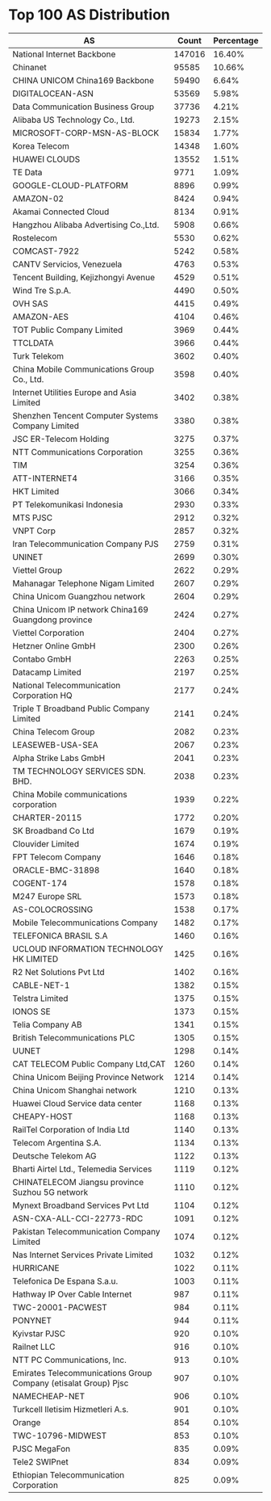 # Top 100 AS Distribution
| AS | Count | Percentage |
|----|----|----|
| National Internet Backbone | 147016 | 16.40% |
| Chinanet | 95585 | 10.66% |
| CHINA UNICOM China169 Backbone | 59490 | 6.64% |
| DIGITALOCEAN-ASN | 53569 | 5.98% |
| Data Communication Business Group | 37736 | 4.21% |
| Alibaba US Technology Co., Ltd. | 19273 | 2.15% |
| MICROSOFT-CORP-MSN-AS-BLOCK | 15834 | 1.77% |
| Korea Telecom | 14348 | 1.60% |
| HUAWEI CLOUDS | 13552 | 1.51% |
| TE Data | 9771 | 1.09% |
| GOOGLE-CLOUD-PLATFORM | 8896 | 0.99% |
| AMAZON-02 | 8424 | 0.94% |
| Akamai Connected Cloud | 8134 | 0.91% |
| Hangzhou Alibaba Advertising Co.,Ltd. | 5908 | 0.66% |
| Rostelecom | 5530 | 0.62% |
| COMCAST-7922 | 5242 | 0.58% |
| CANTV Servicios, Venezuela | 4763 | 0.53% |
| Tencent Building, Kejizhongyi Avenue | 4529 | 0.51% |
| Wind Tre S.p.A. | 4490 | 0.50% |
| OVH SAS | 4415 | 0.49% |
| AMAZON-AES | 4104 | 0.46% |
| TOT Public Company Limited | 3969 | 0.44% |
| TTCLDATA | 3966 | 0.44% |
| Turk Telekom | 3602 | 0.40% |
| China Mobile Communications Group Co., Ltd. | 3598 | 0.40% |
| Internet Utilities Europe and Asia Limited | 3402 | 0.38% |
| Shenzhen Tencent Computer Systems Company Limited | 3380 | 0.38% |
| JSC ER-Telecom Holding | 3275 | 0.37% |
| NTT Communications Corporation | 3255 | 0.36% |
| TIM | 3254 | 0.36% |
| ATT-INTERNET4 | 3166 | 0.35% |
| HKT Limited | 3066 | 0.34% |
| PT Telekomunikasi Indonesia | 2930 | 0.33% |
| MTS PJSC | 2912 | 0.32% |
| VNPT Corp | 2857 | 0.32% |
| Iran Telecommunication Company PJS | 2759 | 0.31% |
| UNINET | 2699 | 0.30% |
| Viettel Group | 2622 | 0.29% |
| Mahanagar Telephone Nigam Limited | 2607 | 0.29% |
| China Unicom Guangzhou network | 2604 | 0.29% |
| China Unicom IP network China169 Guangdong province | 2424 | 0.27% |
| Viettel Corporation | 2404 | 0.27% |
| Hetzner Online GmbH | 2300 | 0.26% |
| Contabo GmbH | 2263 | 0.25% |
| Datacamp Limited | 2197 | 0.25% |
| National Telecommunication Corporation HQ | 2177 | 0.24% |
| Triple T Broadband Public Company Limited | 2141 | 0.24% |
| China Telecom Group | 2082 | 0.23% |
| LEASEWEB-USA-SEA | 2067 | 0.23% |
| Alpha Strike Labs GmbH | 2041 | 0.23% |
| TM TECHNOLOGY SERVICES SDN. BHD. | 2038 | 0.23% |
| China Mobile communications corporation | 1939 | 0.22% |
| CHARTER-20115 | 1772 | 0.20% |
| SK Broadband Co Ltd | 1679 | 0.19% |
| Clouvider Limited | 1674 | 0.19% |
| FPT Telecom Company | 1646 | 0.18% |
| ORACLE-BMC-31898 | 1640 | 0.18% |
| COGENT-174 | 1578 | 0.18% |
| M247 Europe SRL | 1573 | 0.18% |
| AS-COLOCROSSING | 1538 | 0.17% |
| Mobile Telecommunications Company | 1482 | 0.17% |
| TELEFONICA BRASIL S.A | 1460 | 0.16% |
| UCLOUD INFORMATION TECHNOLOGY HK LIMITED | 1425 | 0.16% |
| R2 Net Solutions Pvt Ltd | 1402 | 0.16% |
| CABLE-NET-1 | 1382 | 0.15% |
| Telstra Limited | 1375 | 0.15% |
| IONOS SE | 1373 | 0.15% |
| Telia Company AB | 1341 | 0.15% |
| British Telecommunications PLC | 1305 | 0.15% |
| UUNET | 1298 | 0.14% |
| CAT TELECOM Public Company Ltd,CAT | 1260 | 0.14% |
| China Unicom Beijing Province Network | 1214 | 0.14% |
| China Unicom Shanghai network | 1210 | 0.13% |
| Huawei Cloud Service data center | 1168 | 0.13% |
| CHEAPY-HOST | 1168 | 0.13% |
| RailTel Corporation of India Ltd | 1140 | 0.13% |
| Telecom Argentina S.A. | 1134 | 0.13% |
| Deutsche Telekom AG | 1122 | 0.13% |
| Bharti Airtel Ltd., Telemedia Services | 1119 | 0.12% |
| CHINATELECOM Jiangsu province Suzhou 5G network | 1110 | 0.12% |
| Mynext Broadband Services Pvt Ltd | 1104 | 0.12% |
| ASN-CXA-ALL-CCI-22773-RDC | 1091 | 0.12% |
| Pakistan Telecommunication Company Limited | 1074 | 0.12% |
| Nas Internet Services Private Limited | 1032 | 0.12% |
| HURRICANE | 1022 | 0.11% |
| Telefonica De Espana S.a.u. | 1003 | 0.11% |
| Hathway IP Over Cable Internet | 987 | 0.11% |
| TWC-20001-PACWEST | 984 | 0.11% |
| PONYNET | 944 | 0.11% |
| Kyivstar PJSC | 920 | 0.10% |
| Railnet LLC | 916 | 0.10% |
| NTT PC Communications, Inc. | 913 | 0.10% |
| Emirates Telecommunications Group Company (etisalat Group) Pjsc | 907 | 0.10% |
| NAMECHEAP-NET | 906 | 0.10% |
| Turkcell Iletisim Hizmetleri A.s. | 901 | 0.10% |
| Orange | 854 | 0.10% |
| TWC-10796-MIDWEST | 853 | 0.10% |
| PJSC MegaFon | 835 | 0.09% |
| Tele2 SWIPnet | 834 | 0.09% |
| Ethiopian Telecommunication Corporation | 825 | 0.09% |
